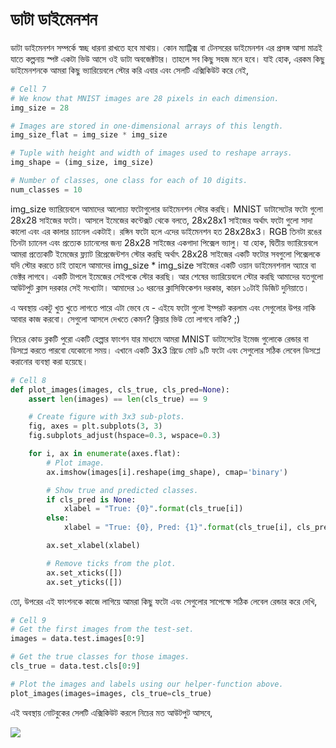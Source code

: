 # ডাটা ডাইমেনশন

ডাটা ডাইমেনশন সম্পর্কে স্বচ্ছ ধারনা রাখতে হবে মাথায়। কোন ম্যাট্রিক্স বা টেনসরের ডাইমেনশন এর প্রসঙ্গ আসা মাত্রই যাতে কল্পনায় স্পষ্ট একটা ভিউ আসে ওই ডাটা অবজেক্টটার। তাহলে সব কিছু সহজ মনে হবে। যাই হোক, এরকম কিছু ডাইমেনশনকে আমরা কিছু ভ্যারিয়েবলে স্টোর করি এবার এবং সেলটি এক্সিকিউট করে নেই,

```python
# Cell 7
# We know that MNIST images are 28 pixels in each dimension.
img_size = 28

# Images are stored in one-dimensional arrays of this length.
img_size_flat = img_size * img_size

# Tuple with height and width of images used to reshape arrays.
img_shape = (img_size, img_size)

# Number of classes, one class for each of 10 digits.
num_classes = 10
```

img\_size ভ্যারিয়েবলে আমাদের আলোচ্য ফটোগুলোর ডাইমেনশন স্টোর করছি। MNIST ডাটাসেটের ফটো গুলো 28x28 সাইজের ফটো। আসলে ইমেজের কন্টেক্সট থেকে বলতে, 28x28x1 সাইজের অর্থাৎ ফটো গুলো সাদা কালো এবং এর কালার চ্যানেল একটাই। রঙ্গিন ফটো হলে এদের ডাইমেনশন হত 28x28x3। RGB তিনটা রঙের তিনটা চ্যানেল এবং প্রত্যেক চ্যানেলের জন্য 28x28 সাইজের একগাদা পিক্সেল ভ্যালু। যা হোক, দ্বিতীয় ভ্যারিয়েবলে আমরা প্রত্যেকটি ইমেজের ফ্ল্যাট রিপ্রেজেন্টশন স্টোর করছি অর্থাৎ 28x28 সাইজের একটি ফটোর সবগুলো পিক্সেলকে যদি স্টোর করতে চাই তাহলে আমাদের img\_size \* img\_size সাইজের একটি ওয়ান ডাইমেনশনাল অ্যারে বা ভেক্টর লাগবে। একটি টাপলে ইমেজের সেইপকে স্টোর করছি। আর শেষের ভ্যারিয়েবলে স্টোর করছি আমাদের যতগুলো আউটপুট ক্লাস দরকার সেই সংখ্যাটা। আমাদের ১০ ধরনের ক্লাসিফিকেশন দরকার, কারন ১০টাই ডিজিট দুনিয়াতে।

এ অবস্থায় একটু খুত খুতে লাগতে পারে এটা ভেবে যে - এইযে ফটো গুলো ইম্পরট করলাম এবং সেগুলোর উপর নাকি আবার কাজ করবো। সেগুলো আসলে দেখতে কেমন? ক্লিয়ার ভিউ তো লাগবে নাকি? ;\)

নিচের কোড ব্লকটি পুরো একটি হেল্পার ফাংশন যার মাধ্যমে আমরা MNIST ডাটাসেটের ইমেজ গুলোকে রেন্ডার বা ডিসপ্লে করতে পারবো যেকোনো সময়। এখানে একটি 3x3 গ্রিডে মোট ৯টি ফটো এবং সেগুলোর সঠিক লেবেল ডিসপ্লে করানোর ব্যবস্থা করা হয়েছে।

```python
# Cell 8
def plot_images(images, cls_true, cls_pred=None):
    assert len(images) == len(cls_true) == 9

    # Create figure with 3x3 sub-plots.
    fig, axes = plt.subplots(3, 3)
    fig.subplots_adjust(hspace=0.3, wspace=0.3)

    for i, ax in enumerate(axes.flat):
        # Plot image.
        ax.imshow(images[i].reshape(img_shape), cmap='binary')

        # Show true and predicted classes.
        if cls_pred is None:
            xlabel = "True: {0}".format(cls_true[i])
        else:
            xlabel = "True: {0}, Pred: {1}".format(cls_true[i], cls_pred[i])

        ax.set_xlabel(xlabel)

        # Remove ticks from the plot.
        ax.set_xticks([])
        ax.set_yticks([])
```

তো, উপরের এই ফাংশনকে কাজে লাগিয়ে আমরা কিছু ফটো এবং সেগুলোর সাপেক্ষে সঠিক লেবেল রেন্ডার করে দেখি,

```python
# Cell 9
# Get the first images from the test-set.
images = data.test.images[0:9]

# Get the true classes for those images.
cls_true = data.test.cls[0:9]

# Plot the images and labels using our helper-function above.
plot_images(images=images, cls_true=cls_true)
```

এই অবস্থায় নোটবুকের সেলটি এক্সিকিউট করলে নিচের মত আউটপুট আসবে,

![](https://nuhil.files.wordpress.com/2017/05/screen-shot-2017-05-30-at-1-23-35-am.png)

